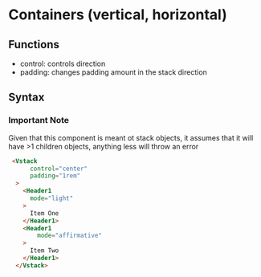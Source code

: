 # Containers (vertical, horizontal)

## Functions

- control: controls direction
- padding: changes padding amount in the stack direction

## Syntax

### Important Note
Given that this component is meant ot stack objects, it assumes that it will have >1 children objects, anything less will throw an error

  ```html
   <Vstack
        control="center"
        padding="1rem"
    >
      <Header1
        mode="light"
      >
        Item One
      </Header1>
      <Header1
          mode="affirmative"
      >
        Item Two
      </Header1>
    </Vstack>
   ```
